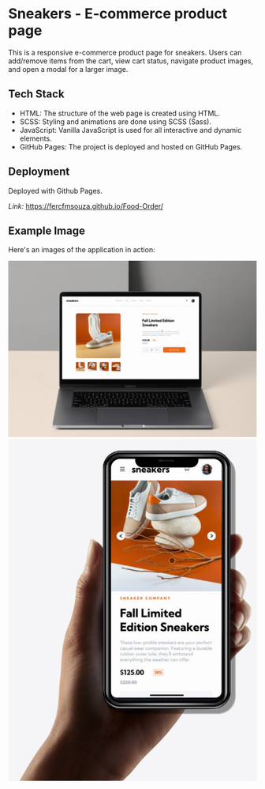 # Sneakers - E-commerce product page

This is a responsive e-commerce product page for sneakers. Users can add/remove items from the cart, view cart status, navigate product images, and open a modal for a larger image.

## Tech Stack

- HTML: The structure of the web page is created using HTML.
- SCSS: Styling and animations are done using SCSS (Sass).
- JavaScript: Vanilla JavaScript is used for all interactive and dynamic elements.
- GitHub Pages: The project is deployed and hosted on GitHub Pages.

## Deployment

Deployed with Github Pages.

_Link:_ https://fercfmsouza.github.io/Food-Order/

## Example Image

Here's an images of the application in action:

![Demo desktop ](./design/desktop.png)
![Demo mobile](./design/mobile.png)
